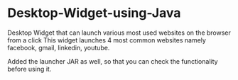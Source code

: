 # Desktop-Widget-using-Java
Desktop Widget that can launch various most used websites on the browser from a click
This widget launches 4 most common websites namely facebook, gmail, linkedin, youtube.

Added the launcher JAR as well, so that you can check the functionality before using it.